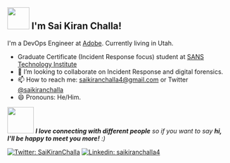 <h2>  <img src="https://media.giphy.com/media/26ufn24Onjz8w7NxS/giphy.gif" width="50"> I'm Sai Kiran Challa!</h2> 

I'm a DevOps Engineer at [Adobe](https://www.adobe.com/). Currently living in Utah.

- Graduate Certificate (Incident Response focus) student at [SANS Technology Institute](https://www.sans.edu/)
- 👯 I’m looking to collaborate on Incident Response and digital forensics.
- 📫 How to reach me: saikiranchalla4@gmail.com or Twitter [@saikiranchalla](https://twitter.com/saikiranchalla)
- 😄 Pronouns: He/Him.

<img src="https://media.giphy.com/media/LnQjpWaON8nhr21vNW/giphy.gif" width="60"> <em><b>I love connecting with different people</b> so if you want to say <b>hi, I'll be happy to meet you more!</b> :)</em>

[![Twitter: SaiKiranChalla](https://img.shields.io/twitter/follow/saikiranchalla?style=social)](https://twitter.com/saikiranchalla)
[![Linkedin: saikiranchalla4](https://img.shields.io/badge/-saikiranchalla4-blue?style=flat-square&logo=Linkedin&logoColor=white&link=https://www.linkedin.com/in/saikiranchalla4/)](https://www.linkedin.com/in/saikiranchalla4/)

